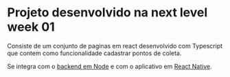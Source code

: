 # Projeto desenvolvido na next level week 01

Consiste de um conjunto de paginas em react desenvolvido com Typescript que contem como funcionalidade cadastrar pontos de coleta.

Se integra com o [backend em Node](https://github.com/jhefborges/nlw1-server) e com o aplicativo em [React Native](https://github.com/jhefborges/nlw1-mobile).
